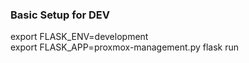 ### Basic Setup for DEV
export FLASK_ENV=development  
export FLASK_APP=proxmox-management.py
flask run  
